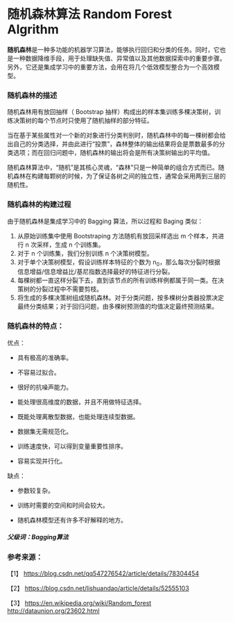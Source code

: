 # 随机森林算法 Random Forest Algrithm 

**随机森林**是一种多功能的机器学习算法，能够执行回归和分类的任务。同时，它也是一种数据降维手段，用于处理缺失值、异常值以及其他数据探索中的重要步骤。另外，它还是集成学习中的重要方法，会用在将几个低效模型整合为一个高效模型。


### 随机森林的描述

随机森林用有放回抽样（ Bootstrap 抽样）构成出的样本集训练多棵决策树，训练决策树的每个节点时只使用了随机抽样的部分特征。

当在基于某些属性对一个新的对象进行分类判别时，随机森林中的每一棵树都会给出自己的分类选择，并由此进行“投票”，森林整体的输出结果将会是票数最多的分类选项；而在回归问题中，随机森林的输出将会是所有决策树输出的平均值。

随机森林算法中，“随机”是其核心灵魂，“森林”只是一种简单的组合方式而已。随机森林在构建每颗树的时候，为了保证各树之间的独立性，通常会采用两到三层的随机性。



### 随机森林的构建过程

由于随机森林是集成学习中的 Bagging 算法，所以过程和 Baging 类似：

1. 从原始训练集中使用 Bootstraping 方法随机有放回采样选出 m 个样本，共进行 n 次采样，生成 n 个训练集。
2. 对于 n 个训练集，我们分别训练 n 个决策树模型。
3. 对于单个决策树模型，假设训练样本特征的个数为 n<sub>0</sub>，那么每次分裂时根据信息增益/信息增益比/基尼指数选择最好的特征进行分裂。
4. 每棵树都一直这样分裂下去，直到该节点的所有训练样例都属于同一类。在决策树的分裂过程中不需要剪枝。
5. 将生成的多棵决策树组成随机森林。对于分类问题，按多棵树分类器投票决定最终分类结果；对于回归问题，由多棵树预测值的均值决定最终预测结果。


### 随机森林的特点：

优点：

- 具有极高的准确率。

- 不容易过拟合。
- 很好的抗噪声能力。
- 能处理很高维度的数据，并且不用做特征选择。 
- 既能处理离散型数据，也能处理连续型数据。
- 数据集无需规范化。
- 训练速度快，可以得到变量重要性排序。 
- 容易实现并行化。

缺点：

- 参数较复杂。

- 训练时需要的空间和时间会较大。 
- 随机森林模型还有许多不好解释的地方。


##### 父级词：Bagging算法


### 参考来源：

【1】  https://blog.csdn.net/qq547276542/article/details/78304454

【2】  https://blog.csdn.net/lishuandao/article/details/52555103

【3】  https://en.wikipedia.org/wiki/Random_forest
http://dataunion.org/23602.html